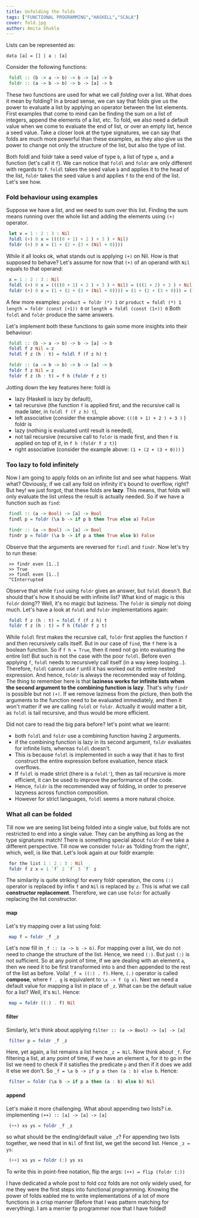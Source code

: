 ```yaml
---
title: Unfolding the folds
tags: ["FUNCTIONAL PROGRAMMING","HASKELL","SCALA"]
cover: fold.jpg
author: Amita Shukla
---
```



<re-img src="fold.jpg"></re-img>

 
Lists can be represented as: 
 
`data [a] = [] | a : [a]` 
 
Consider the following functions: 

```haskell
 foldl :: (b -> a -> b) -> b -> [a] -> b
 foldr :: (a -> b -> b) -> b -> [a] -> b
```
 
These two functions are used for what we call _folding_ over a list. What does it mean by folding? In a broad sense, we can say that folds give us the power to evaluate a list by applying an operator between the list elements. First examples that come to mind can be finding the sum on a list of integers, append the elements of a list, etc. To fold, we also need a default value when we come to evaluate the end of list, or over an empty list, hence a seed value. Take a closer look at the type signatures, we can say that folds are much more powerful than these examples, as they also give us the power to change not only the structure of the list, but also the type of list. 
 
Both foldl and foldr take a seed value of type `b`, a list of type `a`, and a function (let's call it `f`). We can notice that `foldl` and `foldr` are only different with regards to `f`. 
`foldl` takes the seed value `b` and applies it to the head of the list, 
`foldr` takes the seed value `b` and applies `f` to the end of the list. Let's see how. 
 


### Fold behaviour using examples

Suppose we have a list, and we need to sum over this list. Finding the sum means running over the whole list and adding the elements using `(+)` operator. 

```haskell
 let x = 1 : 2 : 3 : Nil
 foldl (+) 0 x = ((((0 + 1) + 2 ) + 3 ) + Nil)
 foldr (+) 0 x = (1 + (2 + (3 + (Nil + 0))))
```
 
While it all looks ok, what stands out is applying `(+)` on Nil. How is that supposed to behave? Let's assume for now that `(+)` of an operand with `Nil` equals to that operand: 

```haskell
 x = 1 : 2 : 3 : Nil
 foldl (+) 0 x = ((((0 + 1) + 2 ) + 3 ) + Nil) = (((1 + 2) + 3 ) + Nil) = ((3 + 3) + Nil) = (6 + Nil) = 6
 foldr (+) 0 x = (1 + (2 + (3 + (Nil + 0)))) = (1 + (2 + (3 + 0))) = (1 + (2 + 3)) = (1 + 5) = 6
```
 
A few more examples: 
`product = foldr (*) 1` or `product = foldl (*) 1` 
`length = foldr (const (+1)) 0` or `length = foldl (const (1+)) 0` 
Both `foldl` and `foldr` produce the same answers. 
 
Let's implement both these functions to gain some more insights into their behaviour: 

```haskell
 foldl :: (b -> a -> b) -> b -> [a] -> b
 foldl f z Nil = z
 foldl f z (h : t) = foldl f (f z h) t
```
 

```haskell
 foldr :: (a -> b -> b) -> b -> [a] -> b
 foldr f z Nil = z
 foldr f z (h : t) = f h (foldr f z t)
```
 
Jotting down the key features here: 
foldl is 
- lazy (Haskell is lazy by default), 
- tail recursive (the function `f` is applied first, and the recursive call is made later, in `foldl f (f z h) t`), 
- left associative (consider the example above: `(((0 + 1) + 2 ) + 3 )` ) 
foldr is 
- lazy (nothing is evaluated until result is needed), 
- not tail recursive (recursive call to `foldr` is made first, and then `f` is applied on top of it, in `f h (foldr f z t)`) 
- right associative (consider the example above: `(1 + (2 + (3 + 0)))` ) 
 


### Too lazy to fold infinitely

Now I am going to apply folds on an infinite list and see what happens. Wait what? Obviously, if we call any fold on infinity it's bound to overflow, right? But hey! we just forgot, that these folds are **lazy**. This means, that folds will only evaluate the list unless the result is actually needed. So if we have a function such as `find`: 

```haskell
 findl :: (a -> Bool) -> [a] -> Bool
 findl p = foldr (\a b -> if p b then True else a) False
```
 

```haskell
 findr :: (a -> Bool) -> [a] -> Bool
 findr p = foldr (\a b -> if p a then True else b) False
```
 
Observe that the arguments are reversed for `findl` and `findr`. Now let's try to run these: 

```shell
 >> findr even [1..]
 >> True
 >> findl even [1..]
 ^CInterrupted
```
 
Observe that while `find` using `foldr` gives an answer, but `foldl` doesn't. But should that's how it should be with infinite list? What kind of magic is this `foldr` doing?? Well, it's no magic but laziness. The `foldr` is simply not doing much. Let's have a look at `foldl` and `foldr` implementations again: 

```haskell
 foldl f z (h : t) = foldl f (f z h) t
 foldr f z (h : t) = f h (foldr f z t)
```
 
While `foldl` first makes the recursive call, `foldr` first applies the function `f` and then recursively calls itself. But in our case of `find`, the `f` here is a boolean function. So if `f h = True`, then it need not go into evaluating the entire list! But such is not the case with the poor `foldl`. Before even applying `f`, `foldl` needs to recursively call itself (in a way keep looping...). Therefore, `foldl` cannot use `f` until it has worked out its entire nested expression. And hence, `foldr` is always the recommended way of folding. The thing to remember here is that **laziness works for infinite lists when the second argument to the combining function is lazy**. That's why `findr` is possible but not `(+)`. If we remove laziness from the picture, then both the arguments to the function need to be evaluated immediately, and then it won't matter if we are calling `foldl` or `foldr`. Actually it would matter a bit, as `foldl` is tail recursive, and thus would be more efficient. 
 
Did not care to read the big para before? let's point what we learnt: 
- both `foldl` and `foldr` use a combining function having 2 arguments. 
- if the combining function is lazy in its second argument, `foldr` evaluates for infinite lists, whereas `foldl` doesn't. 
- This is because `foldl` is implemented in such a way that it has to first construct the entire expression before evaluation, hence stack overflows. 
- If `foldl` is made strict (there is a `foldl'`), then as tail recursive is more efficient, it can be used to improve the performance of the code. 
- Hence, `foldr` is the recommended way of folding, in order to preserve lazyness across function composition. 
- However for strict languages, `foldl` seems a more natural choice. 
 


### What all can be folded

Till now we are seeing list being folded into a single value, but folds are not restricted to end into a single value. They can be anything as long as the type signatures match! 
There is something special about `foldr` if we take a different perspective. Till now we consider `foldr` as 'folding from the right', which, well, is like that. Let's look again at our foldr example: 

```haskell
 for the list 1 : 2 : 3 : Nil
 foldr f z x = 1 `f` 2 `f` 3 `f` z
```
The similarity is quite striking! for every foldr operation, the cons `(:)` operator is replaced by infix `f` and `Nil` is replaced by `z`. This is what we call **constructor replacement**. Therefore, we can use `foldr` for actually replacing the list constructor. 


 


#### map

Let's try mapping over a list using fold: 

```haskell
 map f = foldr _f _z
``` 

Let's now fill in `_f :: (a -> b -> b)`. For mapping over a list, we do not need to change the structure of the list. Hence, we need `(:)`. But just `(:)` is not sufficient. So at any point of time, if we are dealing with an element `a`, then we need it to be first transformed into `b` and then appended to the rest of the list as before. Voila! `_f = ((:) . f)`. Here, `(.)` operator is called **compose**, where `f . g` is equivalent to `\x -> f (g x)`. 
Next we need a default value for mapping a list in place of `_z`. What can be the default value for a list? Well, it's `Nil`. Hence: 

```haskell
 map = foldr ((:) . f) Nil
```
 


#### filter

Similarly, let's think about applying `filter :: (a -> Bool) -> [a] -> [a]` 

```haskell
 filter p = foldr _f _z
 ```

Here, yet again, a list remains a list hence `_z = Nil`. Now think about `_f`. For filtering a list, at any point of time, if we have an element `a`, for it to go in the list we need to check if it satisfies the predicate `p` and then if it does we add it else we don't. So `_f = \a b -> if p a then (a : b) else b`. Hence: 

```haskell
 filter = foldr (\a b -> if p a then (a : b) else b) Nil
```
 


#### append

Let's make it more challenging. What about appending two lists? i.e. implementing `(++) :: [a] -> [a] -> [a]` 

```haskell
 (++) xs ys = foldr _f _z
```
so what should be the ending/default value `_z`? For appending two lists together, we need that in `Nil` of first list, we get the second list. Hence `_z = ys`: 

```haskell
 (++) xs ys = foldr (:) ys xs
```
To write this in point-free notation, flip the args: `(++) = flip (foldr (:))` 


 
I have dedicated a whole post to fold coz folds are not only widely used, for me they were the first steps into functional programming. Knowing the power of folds eabled me to write implementations of a lot of more functions in a crisp manner (Before that I was pattern matching for everything). I am a merrier fp programmer now that I have folded!

